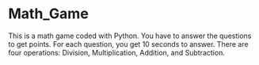 # Math_Game
This is a math game coded with Python. You have to answer the questions to get points. For each question, you get 10 seconds to answer. There are four operations: Division, Multiplication, Addition, and Subtraction.
